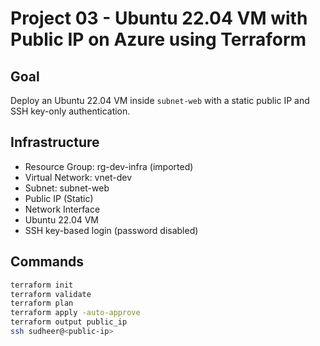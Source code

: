 # Project 03 - Ubuntu 22.04 VM with Public IP on Azure using Terraform

## Goal
Deploy an Ubuntu 22.04 VM inside `subnet-web` with a static public IP and SSH key-only authentication.

## Infrastructure
- Resource Group: rg-dev-infra (imported)
- Virtual Network: vnet-dev
- Subnet: subnet-web
- Public IP (Static)
- Network Interface
- Ubuntu 22.04 VM
- SSH key-based login (password disabled)

## Commands
```bash
terraform init
terraform validate
terraform plan
terraform apply -auto-approve
terraform output public_ip
ssh sudheer@<public-ip>
